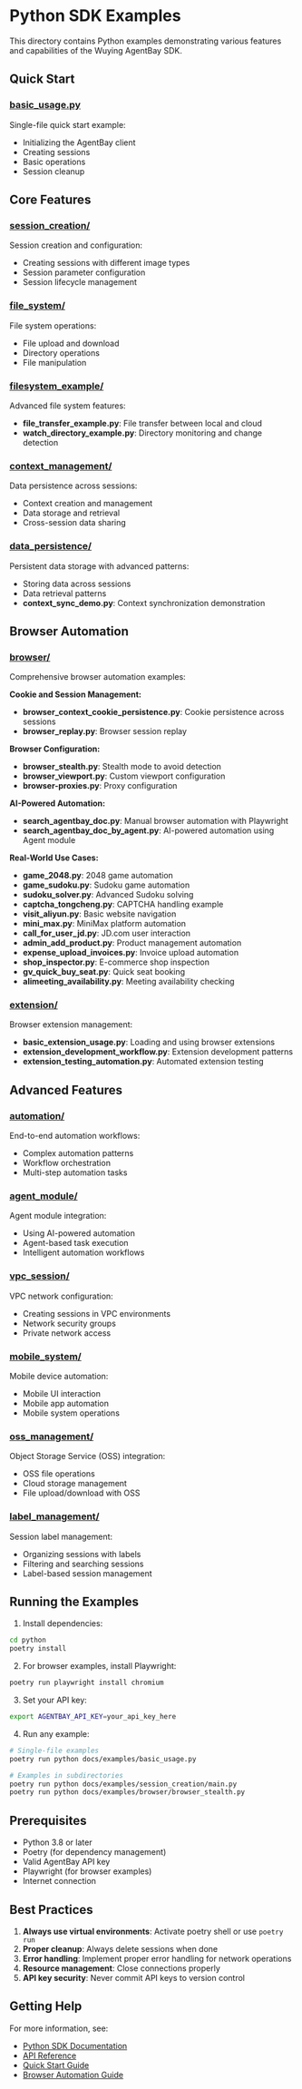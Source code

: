 # Python SDK Examples

This directory contains Python examples demonstrating various features and capabilities of the Wuying AgentBay SDK.

## Quick Start

### [basic_usage.py](./basic_usage.py)
Single-file quick start example:
- Initializing the AgentBay client
- Creating sessions
- Basic operations
- Session cleanup

## Core Features

### [session_creation/](./session_creation)
Session creation and configuration:
- Creating sessions with different image types
- Session parameter configuration
- Session lifecycle management

### [file_system/](./file_system)
File system operations:
- File upload and download
- Directory operations
- File manipulation

### [filesystem_example/](./filesystem_example)
Advanced file system features:
- **file_transfer_example.py**: File transfer between local and cloud
- **watch_directory_example.py**: Directory monitoring and change detection

### [context_management/](./context_management)
Data persistence across sessions:
- Context creation and management
- Data storage and retrieval
- Cross-session data sharing

### [data_persistence/](./data_persistence)
Persistent data storage with advanced patterns:
- Storing data across sessions
- Data retrieval patterns
- **context_sync_demo.py**: Context synchronization demonstration

## Browser Automation

### [browser/](./browser)
Comprehensive browser automation examples:

**Cookie and Session Management:**
- **browser_context_cookie_persistence.py**: Cookie persistence across sessions
- **browser_replay.py**: Browser session replay

**Browser Configuration:**
- **browser_stealth.py**: Stealth mode to avoid detection
- **browser_viewport.py**: Custom viewport configuration
- **browser-proxies.py**: Proxy configuration

**AI-Powered Automation:**
- **search_agentbay_doc.py**: Manual browser automation with Playwright
- **search_agentbay_doc_by_agent.py**: AI-powered automation using Agent module

**Real-World Use Cases:**
- **game_2048.py**: 2048 game automation
- **game_sudoku.py**: Sudoku game automation
- **sudoku_solver.py**: Advanced Sudoku solving
- **captcha_tongcheng.py**: CAPTCHA handling example
- **visit_aliyun.py**: Basic website navigation
- **mini_max.py**: MiniMax platform automation
- **call_for_user_jd.py**: JD.com user interaction
- **admin_add_product.py**: Product management automation
- **expense_upload_invoices.py**: Invoice upload automation
- **shop_inspector.py**: E-commerce shop inspection
- **gv_quick_buy_seat.py**: Quick seat booking
- **alimeeting_availability.py**: Meeting availability checking

### [extension/](./extension)
Browser extension management:
- **basic_extension_usage.py**: Loading and using browser extensions
- **extension_development_workflow.py**: Extension development patterns
- **extension_testing_automation.py**: Automated extension testing

## Advanced Features

### [automation/](./automation)
End-to-end automation workflows:
- Complex automation patterns
- Workflow orchestration
- Multi-step automation tasks

### [agent_module/](./agent_module)
Agent module integration:
- Using AI-powered automation
- Agent-based task execution
- Intelligent automation workflows

### [vpc_session/](./vpc_session)
VPC network configuration:
- Creating sessions in VPC environments
- Network security groups
- Private network access

### [mobile_system/](./mobile_system)
Mobile device automation:
- Mobile UI interaction
- Mobile app automation
- Mobile system operations

### [oss_management/](./oss_management)
Object Storage Service (OSS) integration:
- OSS file operations
- Cloud storage management
- File upload/download with OSS

### [label_management/](./label_management)
Session label management:
- Organizing sessions with labels
- Filtering and searching sessions
- Label-based session management

## Running the Examples

1. Install dependencies:
```bash
cd python
poetry install
```

2. For browser examples, install Playwright:
```bash
poetry run playwright install chromium
```

3. Set your API key:
```bash
export AGENTBAY_API_KEY=your_api_key_here
```

4. Run any example:
```bash
# Single-file examples
poetry run python docs/examples/basic_usage.py

# Examples in subdirectories
poetry run python docs/examples/session_creation/main.py
poetry run python docs/examples/browser/browser_stealth.py
```

## Prerequisites

- Python 3.8 or later
- Poetry (for dependency management)
- Valid AgentBay API key
- Playwright (for browser examples)
- Internet connection

## Best Practices

1. **Always use virtual environments**: Activate poetry shell or use `poetry run`
2. **Proper cleanup**: Always delete sessions when done
3. **Error handling**: Implement proper error handling for network operations
4. **Resource management**: Close connections properly
5. **API key security**: Never commit API keys to version control

## Getting Help

For more information, see:
- [Python SDK Documentation](../../)
- [API Reference](../api/)
- [Quick Start Guide](../../../docs/quickstart/)
- [Browser Automation Guide](../../../docs/guides/browser-automation.md)
